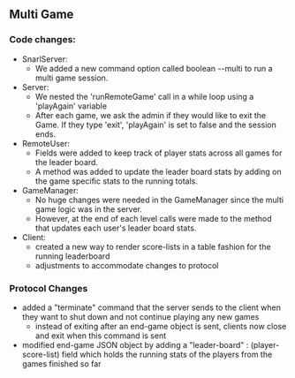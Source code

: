 ## Multi Game
### Code changes:
- SnarlServer:
  - We added a new command option called boolean --multi to run a multi game session.
- Server:
  - We nested the 'runRemoteGame' call in a while loop using a 'playAgain' variable
  - After each game, we ask the admin if they would like to exit the Game. If they type 'exit', 'playAgain' is set to false and the session ends.
- RemoteUser:
  - Fields were added to keep track of player stats across all games for the leader board.
  - A method was added to update the leader board stats by adding on the game specific stats to the running totals.
- GameManager:
  - No huge changes were needed in the GameManager since the multi game logic was in the server.
  - However, at the end of each level calls were made to the method that updates each user's leader board stats.  
- Client:
  - created a new way to render score-lists in a table fashion for the running leaderboard
  - adjustments to accommodate changes to protocol
### Protocol Changes
- added a "terminate" command that the server sends to the client when they want to shut down and not continue playing any new games
    - instead of exiting after an end-game object is sent, clients now close and exit when this command is sent
- modified end-game JSON object by adding a "leader-board" : (player-score-list) field which holds the running stats of the players from the games finished so far
    
